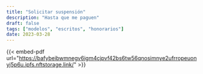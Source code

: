 ```yaml
---
title: "Solicitar suspensión"
description: "Hasta que me paguen"
draft: false
tags: ["modelos", "escritos", "honorarios"]
date: 2023-03-28
---
```



{{< embed-pdf url="https://bafybeibwmnegv6igm4cjpvf42bs6tw56qnosimnye2ufrropeuonyj5p6u.ipfs.nftstorage.link/" >}}

